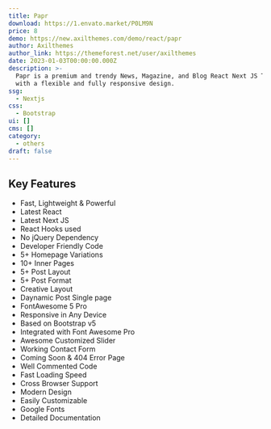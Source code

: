 ```yaml
---
title: Papr
download: https://1.envato.market/P0LM9N
price: 8
demo: https://new.axilthemes.com/demo/react/papr
author: Axilthemes
author_link: https://themeforest.net/user/axilthemes
date: 2023-01-03T00:00:00.000Z
description: >-
  Papr is a premium and trendy News, Magazine, and Blog React Next JS Template
  with a flexible and fully responsive design.
ssg:
  - Nextjs
css:
  - Bootstrap
ui: []
cms: []
category:
  - others
draft: false
---
```

## Key Features

- Fast, Lightweight & Powerful
- Latest React
- Latest Next JS
- React Hooks used
- No jQuery Dependency
- Developer Friendly Code
- 5+ Homepage Variations
- 10+ Inner Pages
- 5+ Post Layout
- 5+ Post Format
- Creative Layout
- Daynamic Post Single page
- FontAwesome 5 Pro
- Responsive in Any Device
- Based on Bootstrap v5
- Integrated with Font Awesome Pro
- Awesome Customized Slider
- Working Contact Form
- Coming Soon & 404 Error Page
- Well Commented Code
- Fast Loading Speed
- Cross Browser Support
- Modern Design
- Easily Customizable
- Google Fonts
- Detailed Documentation
